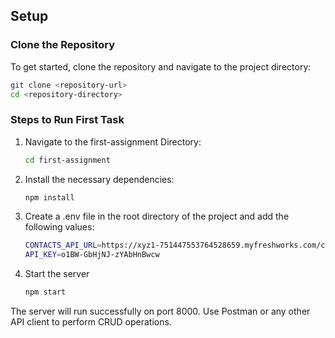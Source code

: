 ## Setup

### Clone the Repository

To get started, clone the repository and navigate to the project directory:

  ```sh
  git clone <repository-url>
  cd <repository-directory>
  ```
### Steps to Run First Task

1. Navigate to the first-assignment Directory:
    ```sh
    cd first-assignment
    ```
2. Install the necessary dependencies:
    ```sh
    npm install
    ```
3.  Create a .env file in the root directory of the project and add the following values:
     ```sh
     CONTACTS_API_URL=https://xyz1-751447553764528659.myfreshworks.com/crm/sales/api/contacts
     API_KEY=o1BW-GbHjNJ-zYAbHnBwcw
     ```
4. Start the server
    ```sh
    npm start
    ```
The server will run successfully on port 8000. Use Postman or any other API client to perform CRUD operations.

